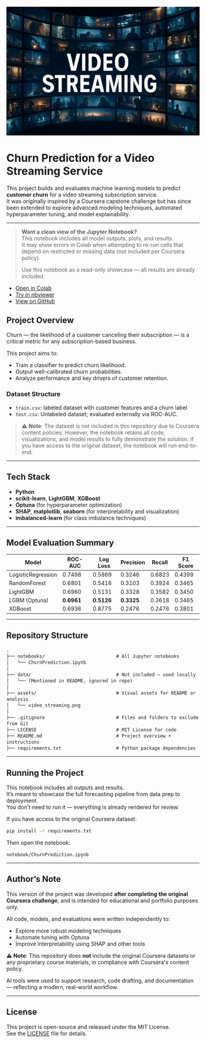 ![Churn Prediction Banner](assets/video_streaming_service__.png)

# Churn Prediction for a Video Streaming Service

This project builds and evaluates machine learning models to predict **customer churn** for a video streaming subscription service.  
It was originally inspired by a Coursera capstone challenge but has since been extended to explore advanced modeling techniques, automated hyperparameter tuning, and model explainability.

---

> **Want a clean view of the Jupyter Notebook?**  
>  This notebook includes all model outputs, plots, and results.  
> It may show errors in Colab when attempting to re-run cells that depend on restricted or missing data (not included per Coursera policy).
>  
> Use this notebook as a read-only showcase — all results are already included.
> 
- [Open in Colab](https://colab.research.google.com/github/Timensider/churn-prediction-streaming-service/blob/main/notebook/ChurnPrediction.ipynb)
- [Try in nbviewer](https://nbviewer.org/url/raw.githubusercontent.com/Timensider/churn-prediction-streaming-service/main/notebook/ChurnPrediction.ipynb)
- [View on GitHub](https://github.com/Timensider/churn-prediction-streaming-service/blob/main/notebook/ChurnPrediction.ipynb)


## Project Overview

Churn — the likelihood of a customer canceling their subscription — is a critical metric for any subscription-based business.

This project aims to:  
 - Train a classifier to predict churn likelihood.  
 - Output well-calibrated churn probabilities.  
 - Analyze performance and key drivers of customer retention.  

### Dataset Structure

- `train.csv`: labeled dataset with customer features and a churn label
- `test.csv`: Unlabeled dataset; evaluated externally via ROC-AUC.


> ⚠️ **Note**: The dataset is not included in this repository due to Coursera content policies.
> However, the notebook retains all code, visualizations, and model results to fully demonstrate the solution. 
> If you have access to the original dataset, the notebook will run end-to-end.

---

## Tech Stack

- **Python**
- **scikit-learn**, **LightGBM**, **XGBoost**
- **Optuna** (for hyperparameter optimization)
- **SHAP**, **matplotlib**, **seaborn** (for interpretability and visualization)
- **imbalanced-learn** (for class imbalance techniques)

---

## Model Evaluation Summary

| Model            | ROC-AUC    | Log Loss   | Precision | Recall  | F1 Score |
|------------------|------------|-------------|-----------|---------|----------|
| LogisticRegression | 0.7498   | 0.5869      | 0.3246    | 0.6823  | 0.4399   |
| RandomForest      | 0.6801    | 0.5416      | 0.3103    | 0.3924  | 0.3465   |
| LightGBM          | 0.6960    | 0.5131      | 0.3328    | 0.3582  | 0.3450   |
| LGBM (Optuna)     | **0.6961**| **0.5126**  | **0.3325**| 0.3618  | 0.3465   |
| XGBoost           | 0.6936    | 0.8775      | 0.2476    | 0.2476  | 0.3801   |

---

## Repository Structure

```
.
├── notebooks/                          # All Jupyter notebooks
│   └── ChurnPrediction.ipynb
│
├── data/                               # Not included – used locally
│   └── (Mentioned in README, ignored in repo)
│
├── assets/                             # Visual assets for README or analysis
│   └── video_streaming.png
│
├── .gitignore                          # Files and folders to exclude from Git
├── LICENSE                             # MIT License for code
├── README.md                           # Project overview + instructions
├── requirements.txt                    # Python package dependencies

```

---

## Running the Project

This notebook includes all outputs and results.  
It’s meant to showcase the full forecasting pipeline from data prep to deployment.  
You don’t need to run it — everything is already rendered for review.

If you have access to the original Coursera dataset:

```bash
pip install -r requirements.txt
```

Then open the notebook:
```
notebook/ChurnPrediction.ipynb
```

---

## Author’s Note

This version of the project was developed **after completing the original Coursera challenge**, and is intended for educational and portfolio purposes only.

All code, models, and evaluations were written independently to:
- Explore more robust modeling techniques
- Automate tuning with Optuna
- Improve interpretability using SHAP and other tools

⚠️ **Note**: This repository does **not** include the original Coursera datasets or any proprietary course materials, in compliance with Coursera's content policy.

AI tools were used to support research, code drafting, and documentation — reflecting a modern, real-world workflow.

---

## License

This project is open-source and released under the MIT License.  
See the [LICENSE](LICENSE) file for details.

